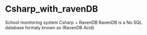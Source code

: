 # Csharp_with_ravenDB 

School monitoring system Csharp  + RavenDB
RavenDB is a No SQL database formaly known as (RavenDB Acid)
